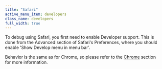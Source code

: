 ```yaml
---
title: "Safari"
active_menu_item: developers
class_name: developers
full_width: true
---
```



To debug using Safari, you first need to enable Developer support. This is done from the Advanced section of Safari's Preferences, where you should enable 'Show Develop menu in menu bar'.

Behavior is the same as for Chrome, so please refer to the [Chrome](chrome) section for more information.

